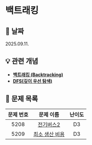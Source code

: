 # 백트래킹

## 📆 날짜
2025.09.11.

## 💡 관련 개념

* [**백트래킹 (Backtracking)**](https://github.com/ajjoona-git/TIL/blob/master/algorithm/backtracking.md)
* [**DFS(깊이 우선 탐색)**](https://github.com/ajjoona-git/TIL/blob/master/algorithm/dfs.md)

## 📌 문제 목록

| 문제 번호 | 문제 이름 | 난이도 | 
| :---: | :---: | :---: |
| 5208 | [전기버스2](./5208/) | D3 |
| 5209 | [최소 생산 비용](./5209/) | D3 |

